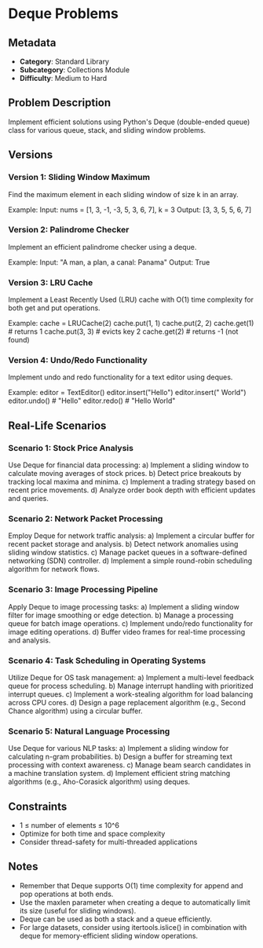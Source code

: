 # Deque Problems

## Metadata

- **Category**: Standard Library
- **Subcategory**: Collections Module
- **Difficulty**: Medium to Hard

## Problem Description

Implement efficient solutions using Python's Deque (double-ended queue) class for various queue, stack, and sliding window problems.

## Versions

### Version 1: Sliding Window Maximum

Find the maximum element in each sliding window of size k in an array.

Example:
Input: nums = [1, 3, -1, -3, 5, 3, 6, 7], k = 3
Output: [3, 3, 5, 5, 6, 7]

### Version 2: Palindrome Checker

Implement an efficient palindrome checker using a deque.

Example:
Input: "A man, a plan, a canal: Panama"
Output: True

### Version 3: LRU Cache

Implement a Least Recently Used (LRU) cache with O(1) time complexity for both get and put operations.

Example:
cache = LRUCache(2)
cache.put(1, 1)
cache.put(2, 2)
cache.get(1)       # returns 1
cache.put(3, 3)    # evicts key 2
cache.get(2)       # returns -1 (not found)

### Version 4: Undo/Redo Functionality

Implement undo and redo functionality for a text editor using deques.

Example:
editor = TextEditor()
editor.insert("Hello")
editor.insert(" World")
editor.undo()      # "Hello"
editor.redo()      # "Hello World"

## Real-Life Scenarios

### Scenario 1: Stock Price Analysis

Use Deque for financial data processing:
a) Implement a sliding window to calculate moving averages of stock prices.
b) Detect price breakouts by tracking local maxima and minima.
c) Implement a trading strategy based on recent price movements.
d) Analyze order book depth with efficient updates and queries.

### Scenario 2: Network Packet Processing

Employ Deque for network traffic analysis:
a) Implement a circular buffer for recent packet storage and analysis.
b) Detect network anomalies using sliding window statistics.
c) Manage packet queues in a software-defined networking (SDN) controller.
d) Implement a simple round-robin scheduling algorithm for network flows.

### Scenario 3: Image Processing Pipeline

Apply Deque to image processing tasks:
a) Implement a sliding window filter for image smoothing or edge detection.
b) Manage a processing queue for batch image operations.
c) Implement undo/redo functionality for image editing operations.
d) Buffer video frames for real-time processing and analysis.

### Scenario 4: Task Scheduling in Operating Systems

Utilize Deque for OS task management:
a) Implement a multi-level feedback queue for process scheduling.
b) Manage interrupt handling with prioritized interrupt queues.
c) Implement a work-stealing algorithm for load balancing across CPU cores.
d) Design a page replacement algorithm (e.g., Second Chance algorithm) using a circular buffer.

### Scenario 5: Natural Language Processing

Use Deque for various NLP tasks:
a) Implement a sliding window for calculating n-gram probabilities.
b) Design a buffer for streaming text processing with context awareness.
c) Manage beam search candidates in a machine translation system.
d) Implement efficient string matching algorithms (e.g., Aho-Corasick algorithm) using deques.

## Constraints

- 1 ≤ number of elements ≤ 10^6
- Optimize for both time and space complexity
- Consider thread-safety for multi-threaded applications

## Notes

- Remember that Deque supports O(1) time complexity for append and pop operations at both ends.
- Use the maxlen parameter when creating a deque to automatically limit its size (useful for sliding windows).
- Deque can be used as both a stack and a queue efficiently.
- For large datasets, consider using itertools.islice() in combination with deque for memory-efficient sliding window operations.